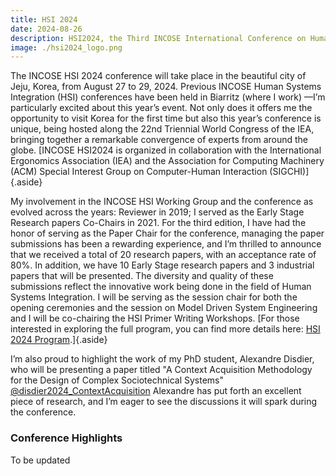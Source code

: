 ```yaml
---
title: HSI 2024
date: 2024-08-26
description: HSI2024, the Third INCOSE International Conference on Human Systems Integration (HSI), together with the International Ergonomics Association (IEA), will be held hybrid in Jeju, Korea, from 27 to 29 August, 2024, jointly with the 22nd Triennial World Congress of the IEA, and in cooperation with the Association for Computing Machinery (ACM) Special Interest Group on Computer-Human Interaction (SIGCHI).
image: ./hsi2024_logo.png
---
```


The INCOSE HSI 2024 conference will take place in the beautiful city of Jeju, Korea, from August 27 to 29, 2024. Previous INCOSE Human Systems Integration (HSI) conferences have been held in Biarritz (where I work) —I’m particularly excited about this year’s event. Not only does it offers me the opportunity to visit Korea for the first time but also this year’s conference is unique, being hosted along the 22nd Triennial World Congress of the IEA, bringing together a remarkable convergence of experts from around the globe. [INCOSE HSI2024 is organized in collaboration with the International Ergonomics Association (IEA) and the Association for Computing Machinery (ACM) Special Interest Group on Computer-Human Interaction (SIGCHI)]{.aside}

My involvement in the INCOSE HSI Working Group and the conference as evolved across the years:  Reviewer in 2019; I served as the Early Stage Research papers Co-Chairs in 2021. For the third edition, I have had the honor of serving as the Paper Chair for the conference, managing the paper submissions has been a rewarding experience, and I’m thrilled to announce that we received a total of 20 research papers, with an acceptance rate of 80%. In addition, we have 10 Early Stage research papers and 3 industrial papers that will be presented. The diversity and quality of these submissions reflect the innovative work being done in the field of Human Systems Integration. I will be serving as the session chair for both the opening ceremonies and the session on Model Driven System Engineering and I will be co-chairing the HSI Primer Writing Workshops. [For those interested in exploring the full program, you can find more details here: [HSI 2024 Program](https://easychair.org/smart-program/HSI2024/).]{.aside}

I’m also proud to highlight the work of my PhD student, Alexandre Disdier, who will be presenting a paper titled "A Context Acquisition Methodology for the Design of Complex Sociotechnical Systems" [@disdier2024_ContextAcquisition](../../publications/disdier2024_ContextAcquisition.md) Alexandre has put forth an excellent piece of research, and I’m eager to see the discussions it will spark during the conference.

### Conference Highlights

To be updated 

